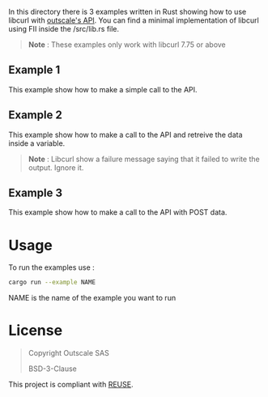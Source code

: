 In this directory there is 3 examples written in Rust showing how to use libcurl with [outscale's API](https://docs.outscale.com/api).
You can find a minimal implementation of libcurl using FII inside the /src/lib.rs file.

> **Note** : These examples only work with libcurl 7.75 or above

## Example 1
This example show how to make a simple call to the API.

## Example 2
This example show how to make a call to the API and retreive the data inside a variable.
> **Note** : Libcurl show a failure message saying that it failed to write the output. Ignore it.

## Example 3
This example show how to make a call to the API with POST data.

# Usage
To run the examples use :
```bash
cargo run --example NAME
```
NAME is the name of the example you want to run

# License

> Copyright Outscale SAS
>
> BSD-3-Clause

This project is compliant with [REUSE](https://reuse.software/).

